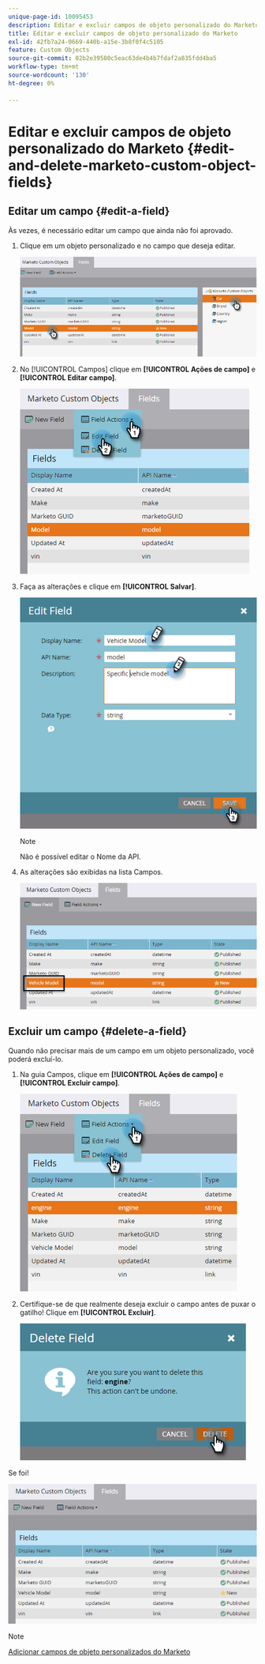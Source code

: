 ```yaml
---
unique-page-id: 10095453
description: Editar e excluir campos de objeto personalizado do Marketo - Documentação do Marketo - Documentação do produto
title: Editar e excluir campos de objeto personalizado do Marketo
exl-id: 42fb7a24-0669-440b-a15e-3b8f0f4c5105
feature: Custom Objects
source-git-commit: 02b2e39580c5eac63de4b4b7fdaf2a835fdd4ba5
workflow-type: tm+mt
source-wordcount: '130'
ht-degree: 0%

---
```


# Editar e excluir campos de objeto personalizado do Marketo {#edit-and-delete-marketo-custom-object-fields}

## Editar um campo {#edit-a-field}

Às vezes, é necessário editar um campo que ainda não foi aprovado.

1. Clique em um objeto personalizado e no campo que deseja editar.

   ![](assets/edit-and-delete-marketo-custom-object-fields-1.png)

1. No [!UICONTROL Campos] clique em **[!UICONTROL Ações de campo]** e **[!UICONTROL Editar campo]**.

   ![](assets/edit-and-delete-marketo-custom-object-fields-2.png)

1. Faça as alterações e clique em **[!UICONTROL Salvar]**.

   ![](assets/edit-and-delete-marketo-custom-object-fields-3.png)

   >[!NOTE]
   >
   >Não é possível editar o Nome da API.

1. As alterações são exibidas na lista Campos.

   ![](assets/edit-and-delete-marketo-custom-object-fields-4.png)

## Excluir um campo {#delete-a-field}

Quando não precisar mais de um campo em um objeto personalizado, você poderá excluí-lo.

1. Na guia Campos, clique em **[!UICONTROL Ações de campo]** e **[!UICONTROL Excluir campo]**.

   ![](assets/edit-and-delete-marketo-custom-object-fields-5.png)

1. Certifique-se de que realmente deseja excluir o campo antes de puxar o gatilho! Clique em **[!UICONTROL Excluir]**.

   ![](assets/edit-and-delete-marketo-custom-object-fields-6.png)

Se foi!

![](assets/edit-and-delete-marketo-custom-object-fields-7.png)

>[!NOTE]
>
>[Adicionar campos de objeto personalizados do Marketo](/help/marketo/product-docs/administration/marketo-custom-objects/add-marketo-custom-object-fields.md)
